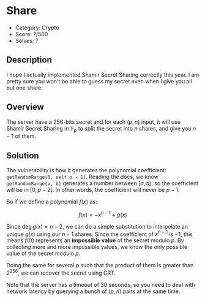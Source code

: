 # Share

* Category: Crypto
* Score: ?/500
* Solves: ?

## Description

I hope I actually implemented Shamir Secret Sharing correctly this year. I am pretty sure you won't be able to guess my secret even when I give you all but one share.

## Overview

The server have a 256-bits secret and for each $(p, n)$ input, it will use Shamir Secret Sharing in $\mathbb{F}_p$ to split the secret into $n$ shares, and give you $n-1$ of them.

## Solution

The vulnerability is how it generates the polynomial coefficient: `getRandomRange(0, self.p - 1)`. Reading the docs, we know `getRandomRange(a, b)` generates a number between $[a, b)$, so the coefficient will be in $[0, p-2]$. In other words, the coefficient will never be $p-1$.

So if we define a polynomial $f(x)$ as:

$$
f(x)=-x^{n-1}+g(x)
$$

Since $\deg g(x)=n-2$, we can do a simple substitution to interpolate an unique $g(x)$ using our $n-1$ shares. Since the coefficient of $x^{n-1}$ is $-1$, this means $f(0)$ represents an **impossible value** of the secret modulo $p$. By collecting more and more impossible values, we know the only possible value of the secret modulo $p$.

Doing the same for several $p$ such that the product of them is greater than $2^{256}$, we can recover the secret using CRT.

Note that the server has a timeout of 30 seconds, so you need to deal with network latency by querying a bunch of $(p, n)$ pairs at the same time.
